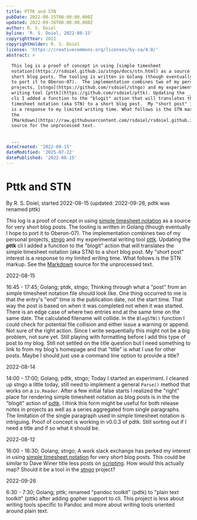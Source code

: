 ```yaml
---
title: PTTK and STN
pubDate: 2022-08-15T00:00:00.000Z
updated: 2022-09-26T00:00:00.000Z
author: R. S. Doiel
byline: 'R. S. Doiel, 2022-08-15'
copyrightYear: 2022
copyrightHolder: R. S. Doiel
license: 'https://creativecommons.org/licenses/by-sa/4.0/'
abstract: >

  This log is a proof of concept in using [simple timesheet
  notation](https://rsdoiel.github.io/stngo/docs/stn.html) as a source for very
  short blog posts. The tooling is written in Golang (though eventually I hope
  to port it to Oberon-07).  The implementation combines two of my personal
  projects, [stngo](https://github.com/rsdoiel/stngo) and my experimental
  writing tool [pttk](https://github.com/rsdoiel/pttk). Updating the __pttk__
  cli I added a function to the "blogit" action that will translates the simple
  timesheet notation (aka STN) to a short blog post.  My "short post" interest
  is a response to my limited writing time. What follows is the STN markup. See
  the
  [Markdown](https://raw.githubusercontent.com/rsdoiel/rsdoiel.github.io/main/blog/2022/08/15/golang-development.md)
  source for the unprocessed text.


  ...
dateCreated: '2022-08-15'
dateModified: '2025-07-22'
datePublished: '2022-08-15'
---
```


Pttk and STN
============

By R. S. Doiel, started 2022-08-15
(updated: 2022-09-26, pdtk was renamed pttk)

This log is a proof of concept in using [simple timesheet notation](https://rsdoiel.github.io/stngo/docs/stn.html) as a source for very short blog posts. The tooling is written in Golang (though eventually I hope to port it to Oberon-07).  The implementation combines two of my personal projects, [stngo](https://github.com/rsdoiel/stngo) and my experimental writing tool [pttk](https://github.com/rsdoiel/pttk). Updating the __pttk__ cli I added a function to the "blogit" action that will translates the simple timesheet notation (aka STN) to a short blog post.  My "short post" interest is a response to my limited writing time. What follows is the STN markup. See the [Markdown](https://raw.githubusercontent.com/rsdoiel/rsdoiel.github.io/main/blog/2022/08/15/golang-development.md) source for the unprocessed text.

2022-08-15

16:45 - 17:45; Golang; ptdk, stngo; Thinking through what a "post" from an simple timesheet notation file should look like. One thing occurred to me is that the entry's "end" time is the publication date, not the start time. That way the post is based on when it was completed not when it was started. There is an edge case of where two entries end at the same time on the same date. The calculated filename will collide. In the `BlogSTN()` function I could check for potential file collision and either issue a warning or append. Not sure of the right action. Since I write sequentially this might not be a big problem, not sure yet. Still playing with formatting before I add this type of post to my blog. Still not settled on the title question but I need something to link to from my blog's homepage and that "title" is what I use for other posts. Maybe I should just use a command line option to provide a title?

2022-08-14

14:00 - 17:00; Golang; pdtk, stngo; Today I started an experiment. I cleaned up stngo a little today, still need to implement a general `Parse()` method that works on a `io.Reader`. After a few initial false starts I realized the "right" place for rendering simple timesheet notation as blog posts is in the the "blogit" action of [pdtk](https://rsdoiel.github.io/pttk). I think this form might be useful for both release notes in projects as well as a series aggregated from single paragraphs. The limitation of the single paragraph used in simple timesheet notation is intriguing. Proof of concept is working in v0.0.3 of pdtk. Still sorting out if I need a title and if so what it should be.

2022-08-12

16:00 - 16:30; Golang; stngo; A work slack exchange has perked my interest in using [simple timesheet notation](https://rsdoiel.github.io/stngo/docs/stn.html) for very short blog posts. This could be similar to Dave Winer title less posts on [scripting](http://scripting.com). How would this actually map? Should it be a tool in the [stngo](https://rsdoiel.githubio/stngo) project?

2022-09-26

6:30 - 7:30; Golang; pttk; renamed "pandoc toolkit" (pdtk) to "plain text toolkit" (pttk) after adding gopher support to cli. This project is less about writing tools specific to Pandoc and more about writing tools oriented around plain text.